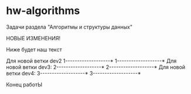 # hw-algorithms
Задачи раздела "Алгоритмы и структуры данных"

НОВЫЕ ИЗМЕНЕНИЯ!

Ниже будет наш текст 

Для новой ветки dev2 
1-------------------* 
1-------------------*
Для новой ветки dev3:
2-------------------*
2-------------------*
Для новой ветки dev4:
3-------------------*
3-------------------*

Конец работЫ
